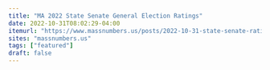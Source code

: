 ```yaml
---
title: "MA 2022 State Senate General Election Ratings"
date: 2022-10-31T08:02:29-04:00
itemurl: "https://www.massnumbers.us/posts/2022-10-31-state-senate-ratings/"
sites: "massnumbers.us"
tags: ["featured"]
draft: false
---
```


